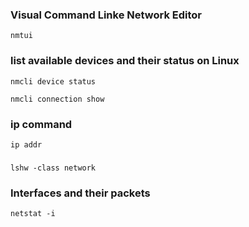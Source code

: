 ### Visual Command Linke Network Editor
```
nmtui
```
### list available devices and their status on Linux
```
nmcli device status
```
```
nmcli connection show
```
### ip command
```
ip addr
```
###
```
lshw -class network
```
### Interfaces and their packets
```
netstat -i
```
